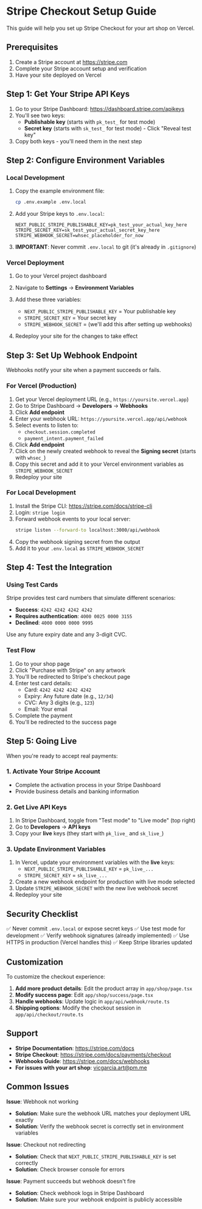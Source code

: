 # Stripe Checkout Setup Guide

This guide will help you set up Stripe Checkout for your art shop on Vercel.

## Prerequisites

1. Create a Stripe account at https://stripe.com
2. Complete your Stripe account setup and verification
3. Have your site deployed on Vercel

## Step 1: Get Your Stripe API Keys

1. Go to your Stripe Dashboard: https://dashboard.stripe.com/apikeys
2. You'll see two keys:
   - **Publishable key** (starts with `pk_test_` for test mode)
   - **Secret key** (starts with `sk_test_` for test mode) - Click "Reveal test key"
3. Copy both keys - you'll need them in the next step

## Step 2: Configure Environment Variables

### Local Development

1. Copy the example environment file:
   ```bash
   cp .env.example .env.local
   ```

2. Add your Stripe keys to `.env.local`:
   ```
   NEXT_PUBLIC_STRIPE_PUBLISHABLE_KEY=pk_test_your_actual_key_here
   STRIPE_SECRET_KEY=sk_test_your_actual_secret_key_here
   STRIPE_WEBHOOK_SECRET=whsec_placeholder_for_now
   ```

3. **IMPORTANT**: Never commit `.env.local` to git (it's already in `.gitignore`)

### Vercel Deployment

1. Go to your Vercel project dashboard
2. Navigate to **Settings** → **Environment Variables**
3. Add these three variables:
   - `NEXT_PUBLIC_STRIPE_PUBLISHABLE_KEY` = Your publishable key
   - `STRIPE_SECRET_KEY` = Your secret key
   - `STRIPE_WEBHOOK_SECRET` = (we'll add this after setting up webhooks)

4. Redeploy your site for the changes to take effect

## Step 3: Set Up Webhook Endpoint

Webhooks notify your site when a payment succeeds or fails.

### For Vercel (Production)

1. Get your Vercel deployment URL (e.g., `https://yoursite.vercel.app`)
2. Go to Stripe Dashboard → **Developers** → **Webhooks**
3. Click **Add endpoint**
4. Enter your webhook URL: `https://yoursite.vercel.app/api/webhook`
5. Select events to listen to:
   - `checkout.session.completed`
   - `payment_intent.payment_failed`
6. Click **Add endpoint**
7. Click on the newly created webhook to reveal the **Signing secret** (starts with `whsec_`)
8. Copy this secret and add it to your Vercel environment variables as `STRIPE_WEBHOOK_SECRET`
9. Redeploy your site

### For Local Development

1. Install the Stripe CLI: https://stripe.com/docs/stripe-cli
2. Login: `stripe login`
3. Forward webhook events to your local server:
   ```bash
   stripe listen --forward-to localhost:3000/api/webhook
   ```
4. Copy the webhook signing secret from the output
5. Add it to your `.env.local` as `STRIPE_WEBHOOK_SECRET`

## Step 4: Test the Integration

### Using Test Cards

Stripe provides test card numbers that simulate different scenarios:

- **Success**: `4242 4242 4242 4242`
- **Requires authentication**: `4000 0025 0000 3155`
- **Declined**: `4000 0000 0000 9995`

Use any future expiry date and any 3-digit CVC.

### Test Flow

1. Go to your shop page
2. Click "Purchase with Stripe" on any artwork
3. You'll be redirected to Stripe's checkout page
4. Enter test card details:
   - Card: `4242 4242 4242 4242`
   - Expiry: Any future date (e.g., `12/34`)
   - CVC: Any 3 digits (e.g., `123`)
   - Email: Your email
5. Complete the payment
6. You'll be redirected to the success page

## Step 5: Going Live

When you're ready to accept real payments:

### 1. Activate Your Stripe Account
- Complete the activation process in your Stripe Dashboard
- Provide business details and banking information

### 2. Get Live API Keys
1. In Stripe Dashboard, toggle from "Test mode" to "Live mode" (top right)
2. Go to **Developers** → **API keys**
3. Copy your **live** keys (they start with `pk_live_` and `sk_live_`)

### 3. Update Environment Variables
1. In Vercel, update your environment variables with the **live** keys:
   - `NEXT_PUBLIC_STRIPE_PUBLISHABLE_KEY` = `pk_live_...`
   - `STRIPE_SECRET_KEY` = `sk_live_...`
2. Create a new webhook endpoint for production with live mode selected
3. Update `STRIPE_WEBHOOK_SECRET` with the new live webhook secret
4. Redeploy your site

## Security Checklist

✅ Never commit `.env.local` or expose secret keys
✅ Use test mode for development
✅ Verify webhook signatures (already implemented)
✅ Use HTTPS in production (Vercel handles this)
✅ Keep Stripe libraries updated

## Customization

To customize the checkout experience:

1. **Add more product details**: Edit the product array in `app/shop/page.tsx`
2. **Modify success page**: Edit `app/shop/success/page.tsx`
3. **Handle webhooks**: Update logic in `app/api/webhook/route.ts`
4. **Shipping options**: Modify the checkout session in `app/api/checkout/route.ts`

## Support

- **Stripe Documentation**: https://stripe.com/docs
- **Stripe Checkout**: https://stripe.com/docs/payments/checkout
- **Webhooks Guide**: https://stripe.com/docs/webhooks
- **For issues with your art shop**: vicgarcia.art@pm.me

## Common Issues

**Issue**: Webhook not working
- **Solution**: Make sure the webhook URL matches your deployment URL exactly
- **Solution**: Verify the webhook secret is correctly set in environment variables

**Issue**: Checkout not redirecting
- **Solution**: Check that `NEXT_PUBLIC_STRIPE_PUBLISHABLE_KEY` is set correctly
- **Solution**: Check browser console for errors

**Issue**: Payment succeeds but webhook doesn't fire
- **Solution**: Check webhook logs in Stripe Dashboard
- **Solution**: Make sure your webhook endpoint is publicly accessible
